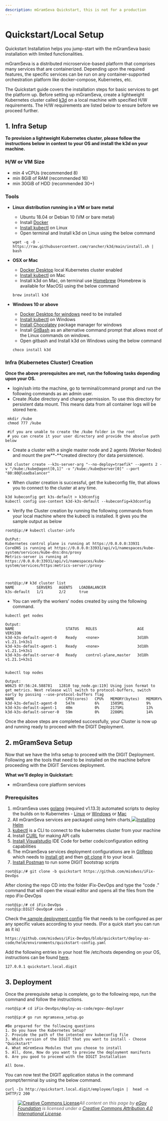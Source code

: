 ```yaml
---
description: mGramSeva Quickstart, this is not for a production
---
```


# Quickstart/Local Setup

Quickstart Installation helps you jump-start with the mGramSeva basic installation with limited functionalities.‌

mGramSeva is a distributed microservice-based platform that comprises many services that are containerized. Depending upon the required features, the specific services can be run on any container-supported orchestration platform like docker-compose, Kubernetes, etc.‌

The Quickstart guide covers the installation steps for basic services to get the platform up. Before setting up mGramSeva, create a lightweight Kubernetes cluster called [k3d](https://github.com/rancher/k3d) on a local machine with specified H/W requirements. The H/W requirements are listed below to ensure before we proceed further.‌

## **1. Infra Setup** <a href="#1-infra-setup" id="1-infra-setup"></a>

**To provision a lightweight Kubernetes cluster, please follow the instructions below in context to your OS and install the k3d on your machine.**‌

### **H/W or VM Size** <a href="#h-w-or-vm-size" id="h-w-or-vm-size"></a>

* min 4 vCPUs (recommended 8)
* min 8GiB of RAM (recommended 16)
* min 30GiB of HDD (recommended 30+)

### **Tools** <a href="#tools" id="tools"></a>

*   **Linux distribution running in a VM or bare metal**

    * Ubuntu 18.04 or Debian 10 (VM or bare metal)
    * Install [Docker](https://docs.docker.com/engine/install/ubuntu/)​
    * ​[Install kubectl](https://kubernetes.io/docs/tasks/tools/install-kubectl-linux/) on Linux
    * Open terminal and Install k3d on Linux using the below command

    ```
    wget -q -O - https://raw.githubusercontent.com/rancher/k3d/main/install.sh | bash
    ```
*   **OSX or Mac**

    * ​[Docker Desktop](https://docs.docker.com/docker-for-mac/install/) local Kubernetes cluster enabled
    * ​[Install kubectl](https://kubernetes.io/docs/tasks/tools/install-kubectl-macos/) on Mac
    * Install k3d on Mac, on terminal use [Homebrew](https://brew.sh/) (Homebrew is available for MacOS) using the below command

    ```
    brew install k3d
    ```
*   **Windows 10 or above**

    * ​[Docker Desktop for windows](https://docs.docker.com/docker-for-windows/install/#system-requirements-for-wsl-2-backend) need to be installed
    * ​[Install kubectl](https://kubernetes.io/docs/tasks/tools/install-kubectl-windows/) on Windows
    * ​[Install Chocolatey](https://chocolatey.org/) package manager for windows
    * Install [GitBash](https://git-scm.com/download/win) as an alternative command prompt that allows most of the Linux commands on windows.
    * Open gitbash and Install k3d on Windows using the below command

    ```
    choco install k3d
    ```

### **Infra (Kubernetes Cluster) Creation** <a href="#infra-kubernetes-cluster-creation" id="infra-kubernetes-cluster-creation"></a>

**Once the above prerequisites are met, run the following tasks depending upon your OS.**‌

* login/ssh into the machine, go to terminal/command prompt and run the following commands as an admin user.
* Create /Kube directory and change permission. To use this directory for persistent data mount. This means data from all container logs will be stored here.

```
 mkdir /kube
 chmod 777 /kube

 #if you are unable to create the /kube folder in the root
 # you can create it your user directory and provide the absolue path below
```

* Create a cluster with a single master node and 2 agents (Worker Nodes) and mount the pre**-**created directory (for data persistence).

```
k3d cluster create --k3s-server-arg "--no-deploy=traefik" --agents 2 -v "/kube:/kube@agent[0,1]" -v "/kube:/kube@server[0]" --port "80:80@loadbalancer"
```

* ‌When cluster creation is successful, get the kubeconfig file, that allows you to connect to the cluster at any time.

```
k3d kubeconfig get k3s-default > k3dconfig
kubectl config use-context k3d-k3s-default --kubeconfig=k3dconfig
```

* Verify the Cluster creation by running the following commands from your local machine where the kubectl is installed. It gives you the sample output as below

```
root@ip:/# kubectl cluster-info

OutPut:
Kubernetes control plane is running at https://0.0.0.0:33931
CoreDNS is running at https://0.0.0.0:33931/api/v1/namespaces/kube-system/services/kube-dns:dns/proxy
Metrics-server is running at https://0.0.0.0:33931/api/v1/namespaces/kube-system/services/https:metrics-server:/proxy



root@ip:/# k3d cluster list
NAME          SERVERS   AGENTS   LOADBALANCER
k3s-default   1/1       2/2      true
```

* You can verify the workers' nodes created by using the following command.

```
kubectl get nodes

Output:
NAME                       STATUS   ROLES                  AGE     VERSION
k3d-k3s-default-agent-0    Ready    <none>                 3d18h   v1.21.1+k3s1
k3d-k3s-default-agent-1    Ready    <none>                 3d18h   v1.21.1+k3s1
k3d-k3s-default-server-0   Ready    control-plane,master   3d18h   v1.21.1+k3s1


kubectl top nodes

Output:
W0625 07:56:24.588781   12810 top_node.go:119] Using json format to get metrics. Next release will switch to protocol-buffers, switch early by passing --use-protocol-buffers flag
NAME                       CPU(cores)   CPU%   MEMORY(bytes)   MEMORY%   
k3d-k3s-default-agent-0    547m         6%     1505Mi          9%        
k3d-k3s-default-agent-1    40m          0%     2175Mi          13%       
k3d-k3s-default-server-0   59m          0%     2286Mi          14%
```

‌Once the above steps are completed successfully, your Cluster is now up and running ready to proceed with the DIGIT Deployment.‌

## **2. mGramSeva Setup** <a href="#2-digit-setup" id="2-digit-setup"></a>

‌Now that we have the Infra setup to proceed with the DIGIT Deployment. Following are the tools that need to be installed on the machine before proceeding with the DIGIT Services deployment.‌

**What we'll deploy in Quickstart:**‌

* mGramSeva core platform services

### **Prerequisites** <a href="#prerequisites" id="prerequisites"></a>

1. mGramSeva uses [golang](https://golang.org/doc/install#download) (required v1.13.3) automated scripts to deploy the builds on to Kubernetes - [Linux](https://golang.org/dl/go1.13.3.linux-amd64.tar.gz) or [Windows](https://golang.org/dl/go1.13.3.windows-amd64.msi) or [Mac](https://golang.org/dl/go1.13.3.darwin-amd64.pkg)​
2. All mGramSeva services are packaged using helm charts[ ![](https://helm.sh/img/favicon-152.png)Installing Helm](https://helm.sh/docs/intro/install/)​
3. ​[kubectl](https://kubernetes.io/docs/tasks/tools/install-kubectl-linux/) is a CLI to connect to the kubernetes cluster from your machine
4. Install [CURL](https://help.ubidots.com/en/articles/2165289-learn-how-to-install-run-curl-on-windows-macosx-linux) for making API calls
5. ​[Install Visualstudio](https://code.visualstudio.com/download) IDE Code for better code/configuration editing capabilities
6. The mGramSeva services deployment configurations are in [GitRepo](https://github.com/egovernments/DIGIT-DevOps) which needs to [install git](https://docs.github.com/en/github/creating-cloning-and-archiving-repositories/cloning-a-repository-from-github/cloning-a-repository) and then [git clone](https://docs.github.com/en/github/creating-cloning-and-archiving-repositories/cloning-a-repository-from-github/cloning-a-repository) it to your local.
7. ​[Install Postman](https://www.postman.com/downloads/) to run some DIGIT bootstrap scripts

```
root@ip:/# git clone -b quickstart https://github.com/misdwss/iFix-DevOps
```

‌After cloning the repo CD into the folder iFix-DevOps and type the "code ." command that will open the visual editor and opens all the files from the repo iFix-DevOps

```
root@ip:/# cd iFix-DevOps
root@ip:DIGIT-DevOps# code .
```

Check the[ sample deployment config](https://github.com/egovernments/iFix-DevOps/blob/quickstart/deploy-as-code/helm/environments/quickstart-config.yaml) file that needs to be configured as per any specific values according to your needs. (For a quick start you can run as it is)

```
https://github.com/misdwss/iFix-DevOps/blob/quickstart/deploy-as-code/helm/environments/quickstart-config.yaml
```

Add the following entries in your host file /etc/hosts depending on your OS, instructions can be found [here](https://phoenixnap.com/kb/how-to-edit-hosts-file-in-windows-mac-or-linux).

```
127.0.0.1 quickstart.local.digit
```

## ‌3. Deployment

‌Once the prerequisite setup is complete, go to the following repo, run the command and follow the instructions.

```
root@ip:# cd iFix-DevOps/deploy-as-code/egov-deployer

root@ip:# go run mgramseva_setup.go

#Be prepared for the following questions
1. Do you have the Kubernetes Setup?
2. Provide the path of the intented env kubeconfig file
3. Which version of the DIGIT that you want to install - Choose "Quickstart"
4. What mGremSeva Modules that you choose to install
5. All, done, Now do you want to preview the deployment manifests 
6. Are you good to proceed with the DIGIT Installation

All Done.
```

‌You can now test the DIGIT application status in the command prompt/terminal by using the below command.

```
curl -Is http://quickstart.local.digit/employee/login |  head -n 1HTTP/2 200
```



> [![Creative Commons License](https://i.creativecommons.org/l/by/4.0/80x15.png)_​_](http://creativecommons.org/licenses/by/4.0/)_All content on this page by_ [_eGov Foundation_](https://egov.org.in/) _is licensed under a_ [_Creative Commons Attribution 4.0 International License_](http://creativecommons.org/licenses/by/4.0/)_._
